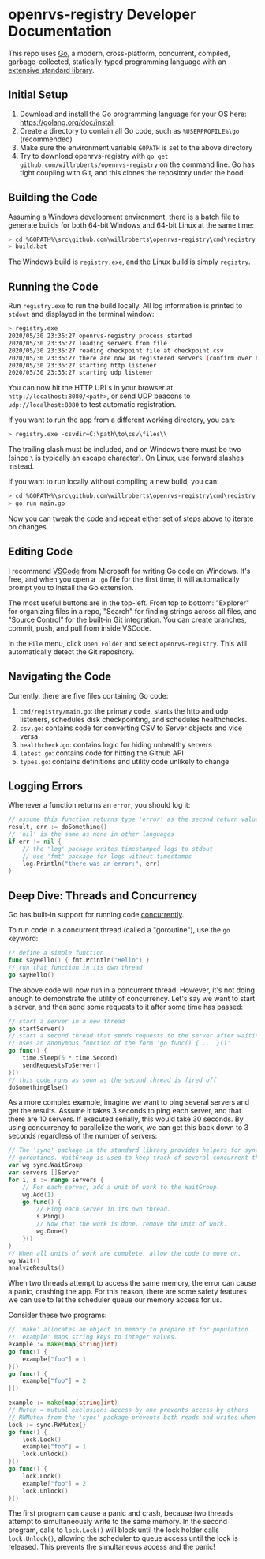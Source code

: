 # openrvs-registry Developer Documentation

This repo uses [Go](https://golang.org/), a modern, cross-platform, concurrent, compiled, garbage-collected, statically-typed programming language with an [extensive standard library](https://golang.org/pkg/#stdlib).

## Initial Setup

1. Download and install the Go programming language for your OS here: https://golang.org/doc/install
1. Create a directory to contain all Go code, such as `%USERPROFILE%\go` (recommended)
1. Make sure the environment variable `GOPATH` is set to the above directory
1. Try to download openrvs-registry with `go get github.com/willroberts/openrvs-registry` on the command line. Go has tight coupling with Git, and this clones the repository under the hood

## Building the Code

Assuming a Windows development environment, there is a batch file to generate builds for both 64-bit Windows and 64-bit Linux at the same time:

```bash
> cd %GOPATH%\src\github.com\willroberts\openrvs-registry\cmd\registry
> build.bat
```

The Windows build is `registry.exe`, and the Linux build is simply `registry`.

## Running the Code

Run `registry.exe` to run the build locally. All log information is printed to `stdout` and displayed in the terminal window:

```bash
> registry.exe
2020/05/30 23:35:27 openrvs-registry process started
2020/05/30 23:35:27 loading servers from file
2020/05/30 23:35:27 reading checkpoint file at checkpoint.csv
2020/05/30 23:35:27 there are now 48 registered servers (confirm over http)
2020/05/30 23:35:27 starting http listener
2020/05/30 23:35:27 starting udp listener
```

You can now hit the HTTP URLs in your browser at `http://localhost:8080/<path>`,
or send UDP beacons to `udp://localhost:8080` to test automatic registration.

If you want to run the app from a different working directory, you can:

```bash
> registry.exe -csvdir=C:\path\to\csv\files\\
```

The trailing slash must be included, and on Windows there must be two (since `\` is typically an escape character). On Linux, use forward slashes instead.

If you want to run locally without compiling a new build, you can:

```bash
> cd %GOPATH%\src\github.com\willroberts\openrvs-registry\cmd\registry
> go run main.go
```

Now you can tweak the code and repeat either set of steps above to iterate on changes.

## Editing Code

I recommend [VSCode](https://code.visualstudio.com/) from Microsoft for writing Go code on Windows. It's free, and when you open a `.go` file for the first time, it will automatically prompt you to install the Go extension.

The most useful buttons are in the top-left. From top to bottom: "Explorer" for organizing files in a repo, "Search" for finding strings across all files, and "Source Control" for the built-in Git integration. You can create branches, commit, push, and pull from inside VSCode.

In the `File` menu, click `Open Folder` and select `openrvs-registry`. This will automatically detect the Git repository.

## Navigating the Code

Currently, there are five files containing Go code:

1. `cmd/registry/main.go`: the primary code. starts the http and udp listeners,
	schedules disk checkpointing, and schedules healthchecks.
1. `csv.go`: contains code for converting CSV to Server objects and vice versa
1. `healthcheck.go`: contains logic for hiding unhealthy servers
1. `latest.go`: contains code for hitting the Github API
1. `types.go`: contains definitions and utility code unlikely to change

## Logging Errors

Whenever a function returns an `error`, you should log it:

```go
// assume this function returns type 'error' as the second return value
result, err := doSomething()
// 'nil' is the same as none in other languages
if err != nil {
	// the 'log' package writes timestamped logs to stdout
	// use 'fmt' package for logs without timestamps
	log.Println("there was an error:", err)
}
```

## Deep Dive: Threads and Concurrency

Go has built-in support for running code [concurrently](https://en.wikipedia.org/wiki/Concurrency_\(computer_science\)).

To run code in a concurrent thread (called a "goroutine"), use the `go` keyword:

```go
// define a simple function
func sayHello() { fmt.Println("Hello") }
// run that function in its own thread
go sayHello()
```

The above code will now run in a concurrent thread. However, it's not doing
enough to demonstrate the utility of concurrency. Let's say we want to start a
server, and then send some requests to it after some time has passed:

```go
// start a server in a new thread
go startServer()
// start a second thread that sends requests to the server after waiting
// uses an anonymous function of the form 'go func() { ... }()'
go func() {
	time.Sleep(5 * time.Second)
	sendRequestsToServer()
}()
// this code runs as soon as the second thread is fired off
doSomethingElse()
```

As a more complex example, imagine we want to ping several servers and get the
results. Assume it takes 3 seconds to ping each server, and that there are 10
servers. If executed serially, this would take 30 seconds. By using concurrency
to parallelize the work, we can get this back down to 3 seconds regardless of
the number of servers:

```go
// The 'sync' package in the standard library provides helpers for synchronizing
// goroutines. WaitGroup is used to keep track of several concurrent threads.
var wg sync.WaitGroup
var servers []Server
for i, s := range servers {
	// For each server, add a unit of work to the WaitGroup.
	wg.Add(1)
	go func() {
		// Ping each server in its own thread.
		s.Ping()
		// Now that the work is done, remove the unit of work.
		wg.Done()
	}()
}
// When all units of work are complete, allow the code to move on.
wg.Wait()
analyzeResults()
```

When two threads attempt to access the same memory, the error can cause a panic,
crashing the app. For this reason, there are some safety features we can use to
let the scheduler queue our memory access for us.

Consider these two programs:

```go
// 'make' allocates an object in memory to prepare it for population.
// 'example' maps string keys to integer values.
example := make(map[string]int)
go func() {
	example["foo"] = 1
}()
go func() {
	example["foo"] = 2
}()
```

```go
example := make(map[string]int)
// Mutex = mutual exclusion: access by one prevents access by others
// RWMutex from the 'sync' package prevents both reads and writes when locked.
lock := sync.RWMutex{}
go func() {
	lock.Lock()
	example["foo"] = 1
	lock.Unlock()
}()
go func() {
	lock.Lock()
	example["foo"] = 2
	lock.Unlock()
}()
```

The first program can cause a panic and crash, because two threads attempt to
simultaneously write to the same memory. In the second program, calls to
`lock.Lock()` will block until the lock holder calls `lock.Unlock()`, allowing
the scheduler to queue access until the lock is released. This prevents the
simultaneous access and the panic!
